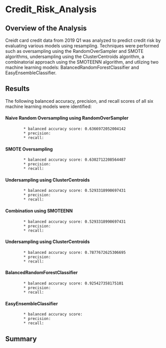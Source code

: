 # Credit_Risk_Analysis

## Overview of the Analysis

Creidt card credit data from 2019 Q1 was analyzed to predict credit risk by evaluating various models using resampling. Techniques were performed such as oversampling  using the RandomOverSampler and SMOTE algorithms, undersampling using the ClusterCentroids algorithm, a combinatorial approach using the SMOTEENN algorithm, and utlizing two machine learning models: BalancedRandomForestClassifier and EasyEnsembleClassifier. 


## Results

The following balanced accuracy, precision, and recall scores of all six machine learning models were identified:
#### Naive Random Oversampling using RandomOverSampler
            * balanced accuracy score: 0.6366972052004142
            * precision: 
            * recall: 
#### SMOTE Oversampling 
            * balanced accuracy score: 0.6302712208564487
            * precision:
            * recall: 
#### Undersampling using ClusterCentroids
            * balanced accuracy score: 0.5293318990697431
            * precision:
            * recall:            
#### Combination using SMOTEENN
            * balanced accuracy score: 0.5293318990697431
            * precision:
            * recall: 
#### Undersampling using ClusterCentroids
            * balanced accuracy score: 0.7877672625306695
            * precision:
            * recall: 
#### BalancedRandomForestClassifier
            * balanced accuracy score: 0.925427358175101
            * precision:
            * recall:             
#### EasyEnsembleClassifier
            * balanced accuracy score:
            * precision:
            * recall: 
## Summary

